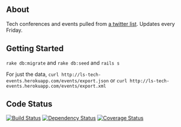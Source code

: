 ## About
Tech conferences and events pulled from [a twitter list](https://twitter.com/dianagliu/conferences/members). Updates every Friday.

## Getting Started
`rake db:migrate` and `rake db:seed` and `rails s`

For just the data, `curl http://ls-tech-events.herokuapp.com/events/export.json` or `curl http://ls-tech-events.herokuapp.com/events/export.xml`

## Code Status
[![Build Status](https://travis-ci.org/dianaliu/ls-tech-events.png?branch=master)](https://travis-ci.org/dianaliu/ls-tech-events)
[![Dependency Status](https://gemnasium.com/dianaliu/ls-tech-events.png)](https://gemnasium.com/dianaliu/ls-tech-events)
[![Coverage Status](https://coveralls.io/repos/dianaliu/ls-tech-events/badge.png?branch=master)](https://coveralls.io/r/dianaliu/ls-tech-events?branch=master)

